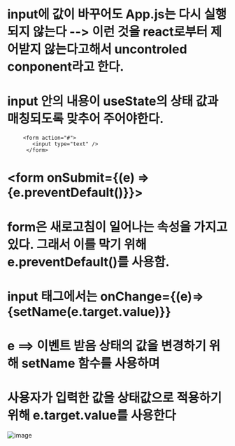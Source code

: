 # input에 값이 바꾸어도 App.js는 다시 실행되지 않는다 --> 이런 것을 react로부터 제어받지 않는다고해서 uncontroled conponent라고 한다.

# input 안의 내용이 useState의 상태 값과 매칭되도록 맞추어 주어야한다.

```
     <form action="#">
        <input type="text" />
      </form>
```


# <form onSubmit={(e) => {e.preventDefault()}}>
# form은 새로고침이 일어나는 속성을 가지고 있다. 그래서 이를 막기 위해 e.preventDefault()를 사용함.


# input 태그에서는 onChange={(e)=>{setName(e.target.value)}}
# e ==> 이벤트 받음    상태의 값을 변경하기 위해 setName 함수를 사용하며
# 사용자가 입력한 값을 상태값으로 적용하기 위해 e.target.value를 사용한다
![image](https://github.com/gogoringhye/read/assets/145514996/6feb5204-7f2c-4e90-8041-f6fe970b268f)
